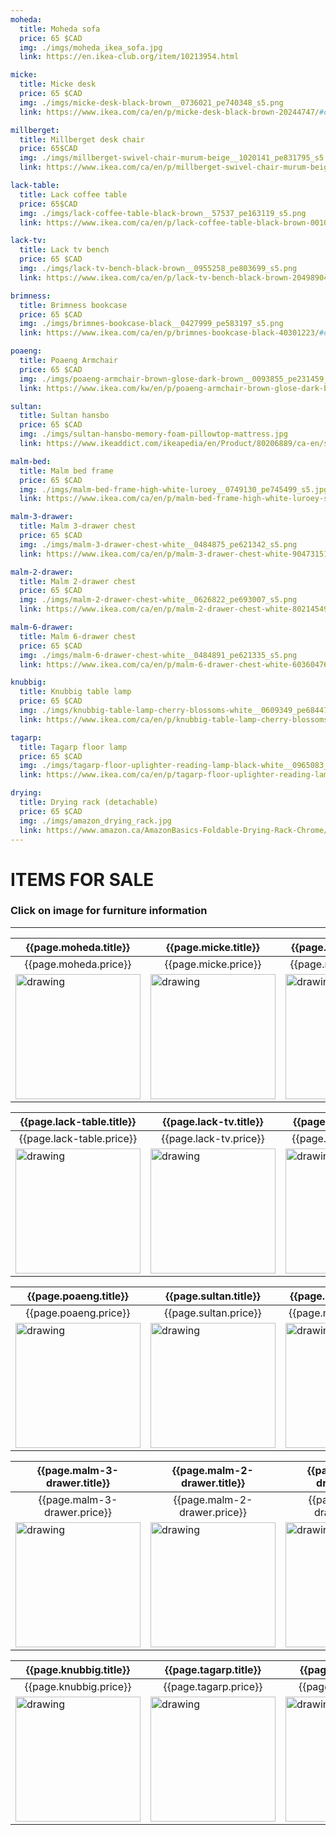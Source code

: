 ```yaml
---
moheda: 
  title: Moheda sofa
  price: 65 $CAD
  img: ./imgs/moheda_ikea_sofa.jpg
  link: https://en.ikea-club.org/item/10213954.html

micke: 
  title: Micke desk
  price: 65 $CAD
  img: ./imgs/micke-desk-black-brown__0736021_pe740348_s5.png
  link: https://www.ikea.com/ca/en/p/micke-desk-black-brown-20244747/#content

millberget:
  title: Millberget desk chair
  price: 65$CAD
  img: ./imgs/millberget-swivel-chair-murum-beige__1020141_pe831795_s5.png
  link: https://www.ikea.com/ca/en/p/millberget-swivel-chair-murum-beige-90489393/#content

lack-table:
  title: Lack coffee table
  price: 65$CAD
  img: ./imgs/lack-coffee-table-black-brown__57537_pe163119_s5.png
  link: https://www.ikea.com/ca/en/p/lack-coffee-table-black-brown-00104291/

lack-tv:
  title: Lack tv bench
  price: 65 $CAD
  img: ./imgs/lack-tv-bench-black-brown__0955258_pe803699_s5.png
  link: https://www.ikea.com/ca/en/p/lack-tv-bench-black-brown-20498904/

brimness:
  title: Brimness bookcase
  price: 65 $CAD
  img: ./imgs/brimnes-bookcase-black__0427999_pe583197_s5.png
  link: https://www.ikea.com/ca/en/p/brimnes-bookcase-black-40301223/#content

poaeng:
  title: Poaeng Armchair
  price: 65 $CAD
  img: ./imgs/poaeng-armchair-brown-glose-dark-brown__0093855_pe231459_s5.png
  link: https://www.ikea.com/kw/en/p/poaeng-armchair-brown-glose-dark-brown-s89860765/

sultan:
  title: Sultan hansbo
  price: 65 $CAD
  img: ./imgs/sultan-hansbo-memory-foam-pillowtop-mattress.jpg
  link: https://www.ikeaddict.com/ikeapedia/en/Product/80206889/ca-en/sultan-hansbo-memory-foam-pillowtop-mattress-white-light-gray/Entry/

malm-bed:
  title: Malm bed frame
  price: 65 $CAD
  img: ./imgs/malm-bed-frame-high-white-luroey__0749130_pe745499_s5.jpg
  link: https://www.ikea.com/ca/en/p/malm-bed-frame-high-white-luroey-s29009482/#content

malm-3-drawer:
  title: Malm 3-drawer chest
  price: 65 $CAD
  img: ./imgs/malm-3-drawer-chest-white__0484875_pe621342_s5.png
  link: https://www.ikea.com/ca/en/p/malm-3-drawer-chest-white-90473151/

malm-2-drawer:
  title: Malm 2-drawer chest
  price: 65 $CAD
  img: ./imgs/malm-2-drawer-chest-white__0626822_pe693007_s5.png
  link: https://www.ikea.com/ca/en/p/malm-2-drawer-chest-white-80214549/#content

malm-6-drawer:
  title: Malm 6-drawer chest
  price: 65 $CAD
  img: ./imgs/malm-6-drawer-chest-white__0484891_pe621335_s5.png
  link: https://www.ikea.com/ca/en/p/malm-6-drawer-chest-white-60360476/#content

knubbig:
  title: Knubbig table lamp
  price: 65 $CAD
  img: ./imgs/knubbig-table-lamp-cherry-blossoms-white__0609349_pe684470_s5.png
  link: https://www.ikea.com/ca/en/p/knubbig-table-lamp-cherry-blossoms-white-40222339/

tagarp:
  title: Tagarp floor lamp
  price: 65 $CAD
  img: ./imgs/tagarp-floor-uplighter-reading-lamp-black-white__0965083_pe809330_s5.png
  link: https://www.ikea.com/ca/en/p/tagarp-floor-uplighter-reading-lamp-black-white-70486395/

drying:
  title: Drying rack (detachable)
  price: 65 $CAD
  img: ./imgs/amazon_drying_rack.jpg
  link: https://www.amazon.ca/AmazonBasics-Foldable-Drying-Rack-Chrome/dp/B00H7P1GPO?th=1
---
```



# ITEMS FOR SALE
### Click on image for furniture information

---


| {{page.moheda.title}} | {{page.micke.title}} | {{page.millberget.title}} |
|---|---|---|
| <center>{{page.moheda.price}}</center> | <center>{{page.micke.price}}</center> | <center>{{page.millberget.price}}</center> |
| [<img src="{{page.moheda.img}}" alt="drawing" style="width:200px;"/>]({{page.moheda.link}}) | [<img src="{{page.micke.img}}" alt="drawing" style="width:200px;"/>]({{page.micke.link}}) | [<img src="{{page.millberget.img}}" alt="drawing" style="width:200px;"/>]({{page.millberget.link}}) |


| {{page.lack-table.title}} | {{page.lack-tv.title}} | {{page.brimness.title}} |
|---|---|---|
| <center>{{page.lack-table.price}}</center> | <center>{{page.lack-tv.price}}</center> | <center>{{page.brimness.price}}</center> |
| [<img src="{{page.lack-table.img}}" alt="drawing" style="width:200px;"/>]({{page.lack-table.link}}) | [<img src="{{page.lack-tv.img}}" alt="drawing" style="width:200px;"/>]({{page.lack-tv.link}}) | [<img src="{{page.brimness.img}}" alt="drawing" style="width:200px;"/>]({{page.brimness.link}}) |

| {{page.poaeng.title}} | {{page.sultan.title}} | {{page.malm-bed.title}} |
|---|---|---|
| <center>{{page.poaeng.price}}</center> | <center>{{page.sultan.price}}</center> | <center>{{page.malm-bed.price}}</center> |
| [<img src="{{page.poaeng.img}}" alt="drawing" style="width:200px;"/>]({{page.poaeng.link}}) | [<img src="{{page.sultan.img}}" alt="drawing" style="width:200px;"/>]({{page.sultan.link}}) | [<img src="{{page.malm-bed.img}}" alt="drawing" style="width:200px;"/>]({{page.malm-bed.link}}) |

| {{page.malm-3-drawer.title}} | {{page.malm-2-drawer.title}} | {{page.malm-6-drawer.title}} |
|---|---|---|
| <center>{{page.malm-3-drawer.price}}</center> | <center>{{page.malm-2-drawer.price}}</center> | <center>{{page.malm-6-drawer.price}}</center> |
| [<img src="{{page.malm-3-drawer.img}}" alt="drawing" style="width:200px;"/>]({{page.malm-3-drawer.link}}) | [<img src="{{page.malm-2-drawer.img}}" alt="drawing" style="width:200px;"/>]({{page.malm-2-drawer.link}}) | [<img src="{{page.malm-6-drawer.img}}" alt="drawing" style="width:200px;"/>]({{page.malm-6-drawer.link}}) |

| {{page.knubbig.title}} | {{page.tagarp.title}} | {{page.drying.title}} |
|---|---|---|
| <center>{{page.knubbig.price}}</center> | <center>{{page.tagarp.price}}</center> | <center>{{page.drying.price}}</center> |
| [<img src="{{page.knubbig.img}}" alt="drawing" style="width:200px;"/>]({{page.knubbig.link}}) | [<img src="{{page.tagarp.img}}" alt="drawing" style="width:200px;"/>]({{page.tagarp.link}}) | [<img src="{{page.drying.img}}" alt="drawing" style="width:200px;"/>]({{page.drying.link}}) |


<!-- - Sultan hansbo https://www.ikeaddict.com/ikeapedia/en/Product/80206889/ca-en/sultan-hansbo-memory-foam-pillowtop-mattress-white-light-gray/Entry/ ![Missing image!](./imgs/sultan-hansbo-memory-foam-pillowtop-mattress.jpg) -->

<!-- - Malm bed frame https://www.ikea.com/ca/en/p/malm-bed-frame-high-white-luroey-s29009482/#content ![Missing image!](./imgs/malm-bed-frame-high-white-luroey__0749130_pe745499_s5.jpg) -->

<!-- - Malm 3-drawer chest https://www.ikea.com/ca/en/p/malm-3-drawer-chest-white-90473151/ ![Missing image!](./imgs/malm-3-drawer-chest-white__0484875_pe621342_s5.png) -->

<!-- - Malm 2-drawer chest https://www.ikea.com/ca/en/p/malm-2-drawer-chest-white-80214549/#content ![Missing image!](./imgs/malm-2-drawer-chest-white__0626822_pe693007_s5.png) -->

<!-- - Malm 6-drawer chest https://www.ikea.com/ca/en/p/malm-6-drawer-chest-white-60360476/#content ![Missing image!](./imgs/malm-6-drawer-chest-white__0484891_pe621335_s5.png) -->

<!-- - Knubbig table lamp https://www.ikea.com/ca/en/p/knubbig-table-lamp-cherry-blossoms-white-40222339/ ![Missing image!](./imgs/knubbig-table-lamp-cherry-blossoms-white__0609349_pe684470_s5.png) -->

<!-- - 3x Tagarp floor lamp https://www.ikea.com/ca/en/p/tagarp-floor-uplighter-reading-lamp-black-white-70486395/ ![Missing image!](./imgs/tagarp-floor-uplighter-reading-lamp-black-white__0965083_pe809330_s5.png) -->

<!-- - (detachable) drying rack https://www.amazon.ca/AmazonBasics-Foldable-Drying-Rack-Chrome/dp/B00H7P1GPO?th=1 ![Missing image!](./imgs/amazon_drying_rack.jpg) -->

<!-- - Moheda sofa https://en.ikea-club.org/item/10213954.html ![Missing image!](./imgs/moheda_ikea_sofa.jpg) -->

<!-- - Micke desk https://www.ikea.com/ca/en/p/micke-desk-black-brown-20244747/#content ![Missing image!](./imgs/micke-desk-black-brown__0736021_pe740348_s5.png) -->

<!-- - Millberget desk chair https://www.ikea.com/ca/en/p/millberget-swivel-chair-murum-beige-90489393/#content ![Missing image!](./imgs/millberget-swivel-chair-murum-beige__1020141_pe831795_s5.png) -->

<!-- - Lack coffee table https://www.ikea.com/ca/en/p/lack-coffee-table-black-brown-00104291/ ![Missing image!](./imgs/lack-coffee-table-black-brown__57537_pe163119_s5.png) -->

<!-- - Lack tv bench https://www.ikea.com/ca/en/p/lack-tv-bench-black-brown-20498904/ ![Missing image!](./imgs/lack-tv-bench-black-brown__0955258_pe803699_s5.png) -->

<!-- - Brimness bookcase https://www.ikea.com/ca/en/p/brimnes-bookcase-black-40301223/#content ![Missing image!](./imgs/brimnes-bookcase-black__0427999_pe583197_s5.png) -->

<!-- - Poaeng Armchair https://www.ikea.com/kw/en/p/poaeng-armchair-brown-glose-dark-brown-s89860765/ ![Missing image!](./imgs/poaeng-armchair-brown-glose-dark-brown__0093855_pe231459_s5.png) -->
